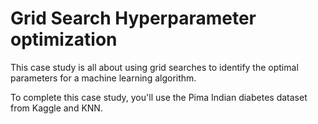 # Grid Search Hyperparameter optimization

This case study is all about using grid searches to identify the optimal parameters for a machine learning algorithm. 

To complete this case study, you'll use the Pima Indian diabetes dataset from Kaggle and KNN. 

